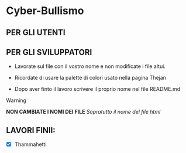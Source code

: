# Cyber-Bullismo
## PER GLI UTENTI


## PER GLI SVILUPPATORI
  - Lavorate sul file con il vostro nome e non modificate i file altui.
  * Ricordate di usare la palette di colori usato nella pagina Thejan
  + Dopo aver finto il lavoro scrivere il proprio nome nel file README.md
  > [!WARNING]
  > **NON CAMBIATE I NOMI DEI FILE** *Sopratutto il nome del file html* 

## LAVORI FINII:
- [x] Thammahetti


